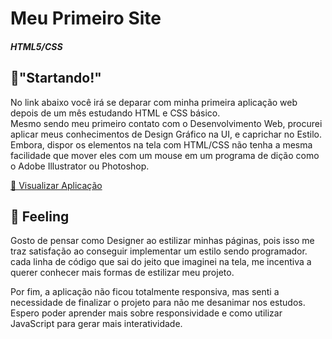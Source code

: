 <h1>Meu Primeiro Site</h1>
<h5> HTML5/CSS </h5>
  <h2>🚩"Startando!"</h2>
  <p>
    No link abaixo você irá se deparar com minha primeira aplicação web depois de um mês estudando HTML e CSS básico.<br>
    Mesmo sendo meu primeiro contato com o Desenvolvimento Web, procurei aplicar meus conhecimentos de Design Gráfico na UI, e caprichar no Estilo. Embora, dispor os elementos na tela com HTML/CSS não tenha a mesma facilidade que mover eles com um mouse em um programa de dição como o Adobe Illustrator ou Photoshop.
  </p>
  <a href="https: https://alex-yomare.github.io/MeuPrimeiroSite/">🔎 Visualizar Aplicação</a>
    <h2>💭 Feeling</h2>
    <p>
    Gosto de pensar como Designer ao estilizar minhas páginas, pois isso me traz satisfação ao conseguir implementar um estilo sendo programador. cada linha de código que sai do jeito que imaginei na tela, me incentiva a querer conhecer mais formas de estilizar meu projeto.
    </p>
    <p>
    Por fim, a aplicação não ficou totalmente responsiva, mas senti a necessidade de finalizar o projeto para não me desanimar nos estudos.
    Espero poder aprender mais sobre responsividade e como utilizar JavaScript para gerar mais interatividade.
    </p>
